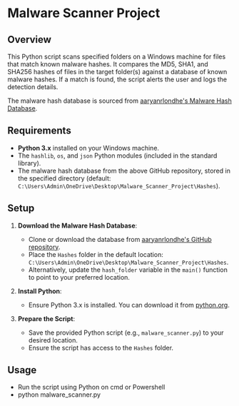 # Malware Scanner Project

## Overview
This Python script scans specified folders on a Windows machine for files that match known malware hashes. It compares the MD5, SHA1, and SHA256 hashes of files in the target folder(s) against a database of known malware hashes. If a match is found, the script alerts the user and logs the detection details.

The malware hash database is sourced from [aaryanrlondhe's Malware Hash Database](https://github.com/aaryanrlondhe/Malware-Hash-Database).

## Requirements
- **Python 3.x** installed on your Windows machine.
- The `hashlib`, `os`, and `json` Python modules (included in the standard library).
- The malware hash database from the above GitHub repository, stored in the specified directory (default: `C:\Users\Admin\OneDrive\Desktop\Malware_Scanner_Project\Hashes`).

## Setup
1. **Download the Malware Hash Database**:
   - Clone or download the database from [aaryanrlondhe's GitHub repository](https://github.com/aaryanrlondhe/Malware-Hash-Database).
   - Place the `Hashes` folder in the default location: `C:\Users\Admin\OneDrive\Desktop\Malware_Scanner_Project\Hashes`.
   - Alternatively, update the `hash_folder` variable in the `main()` function to point to your preferred location.

2. **Install Python**:
   - Ensure Python 3.x is installed. You can download it from [python.org](https://www.python.org/downloads/).

3. **Prepare the Script**:
   - Save the provided Python script (e.g., `malware_scanner.py`) to your desired location.
   - Ensure the script has access to the `Hashes` folder.

## Usage
- Run the script using Python on cmd or Powershell
- python malware_scanner.py
